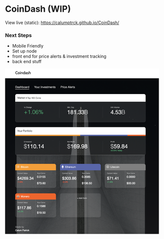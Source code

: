 # CoinDash (WIP)
View live (static): https://calumptrck.github.io/CoinDash/

### Next Steps 
- Mobile Friendly
- Set up node
- front end for price alerts & investment tracking
- back end stuff

![Preview](https://raw.githubusercontent.com/calumptrck/CoinDash/master/preview.png)
